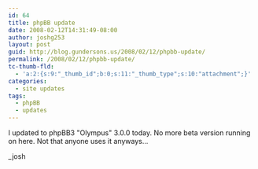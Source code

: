 ```yaml
---
id: 64
title: phpBB update
date: 2008-02-12T14:31:49-08:00
author: joshg253
layout: post
guid: http://blog.gundersons.us/2008/02/12/phpbb-update/
permalink: /2008/02/12/phpbb-update/
tc-thumb-fld:
  - 'a:2:{s:9:"_thumb_id";b:0;s:11:"_thumb_type";s:10:"attachment";}'
categories:
  - site updates
tags:
  - phpBB
  - updates
---
```

I updated to phpBB3 "Olympus" 3.0.0 today. No more beta version running on here. Not that anyone uses it anyways...

_josh